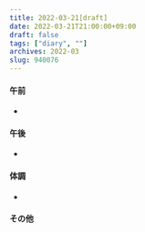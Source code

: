 ```yaml
---
title: 2022-03-21[draft]
date: 2022-03-21T21:00:00+09:00
draft: false
tags: ["diary", ""]
archives: 2022-03
slug: 940076
---
```

#### 午前
- 
#### 午後
- 
#### 体調
- 
#### その他
